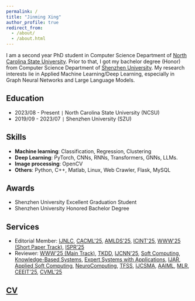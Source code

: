 ```yaml
---
permalink: /
title: "Jinming Xing"
author_profile: true
redirect_from: 
  - /about/
  - /about.html
---
```


I am a second year PhD student in Computer Science Department of [North Carolina State University](https://www.ncsu.edu). Prior to that, I got my bachelor degree (Honor) from Computer Science Department of [Shenzhen University](https://www.szu.edu.cn/). My research interests lie in Applied Machine Learning/Deep Learning, especially in Graph Neural Networks and Large Language Models.

Education
---
* 2023/08 - Present `|` North Carolina State University (NCSU)
* 2019/09 - 2023/07 `|` Shenzhen University (SZU)

Skills
---
* **Machine learning**: Classification, Regression, Clustering
* **Deep Learning**: PyTorch, CNNs, RNNs, Transformers, GNNs, LLMs.
* **Image processing**: OpenCV
* **Others**: Python, C++, Matlab, Linux, Web Crawler, Flask, MySQL

Awards
---
* Shenzhen University Excellent Graduation Student
* Shenzhen University Honored Bachelor Degree

Services
---
* Editorial Member: [IJNLC](https://airccse.org/journal/ijnlc/editorialboard.html), [CACML'25](https://www.cacml.net/Program\%20Committee.html), [AMLDS'25](https://amlds.site/tpc.html), [ICINT'25](https://www.icint.org/committee.html), [WWW'25 (Short Paper Track)](https://www2025.thewebconf.org), [ISPR'25](https://csita2025.org/ispr/committee)
* Reviewer: [WWW'25 (Main Track)](https://www2025.thewebconf.org/), [TKDD](https://dl.acm.org/journal/tkdd), [IJCNN'25](https://2025.ijcnn.org/), [Soft Computing](https://link.springer.com/journal/500), [Knowledge-Based Systems](https://www.sciencedirect.com/journal/knowledge-based-systems), [Expert Systems with Applications](https://www.sciencedirect.com/journal/expert-systems-with-applications), [IJAR](https://www.sciencedirect.com/journal/international-journal-of-approximate-reasoning), [Applied Soft Computing](https://www.sciencedirect.com/journal/applied-soft-computing), [NeuroComputing](https://www.sciencedirect.com/journal/neurocomputing), [TFSS](https://sanad.iau.ir/journal/tfss/), [IJCSMA](https://www.ijcsma.com/), [AAIML](https://www.oajaiml.com/), [MLR](http://www.mlrjournal.org/reviewers), [CEEIT'25](https://www.ceeit.net), [CVML'25](https://iccvml.com/)

[CV](files/resume.pdf)
---
